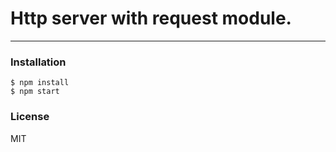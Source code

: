 # Http server with request module.

----
### Installation


```
$ npm install
$ npm start
```
### License
MIT
